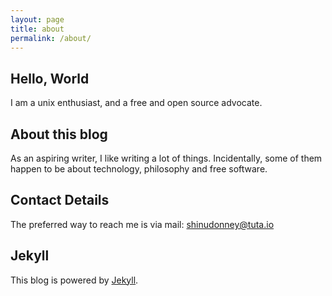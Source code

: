 ```yaml
---
layout: page
title: about
permalink: /about/
---
```


## Hello, World

I am a unix enthusiast, and a free and open source advocate.

## About this blog

As an aspiring writer, I like writing a lot of things. Incidentally,
some of them happen to be about technology, philosophy and free software.

## Contact Details

The preferred way to reach me is via mail: [shinudonney@tuta.io](mailto:shinudonney@tuta.io)

## Jekyll

This blog is powered by [Jekyll](https://jekyllrb.com/).
